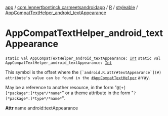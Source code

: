 [app](../../../index.md) / [com.lennertbontinck.carmeetsandroidapp](../../index.md) / [R](../index.md) / [styleable](index.md) / [AppCompatTextHelper_android_textAppearance](./-app-compat-text-helper_android_text-appearance.md)

# AppCompatTextHelper_android_textAppearance

`static val AppCompatTextHelper_android_textAppearance: `[`Int`](https://kotlinlang.org/api/latest/jvm/stdlib/kotlin/-int/index.html)
`static val AppCompatTextHelper_android_textAppearance: `[`Int`](https://kotlinlang.org/api/latest/jvm/stdlib/kotlin/-int/index.html)

This symbol is the offset where the ``[`android.R.attr#textAppearance`](#) attribute's value can be found in the ``[`#AppCompatTextHelper`](-app-compat-text-helper.md) array.

May be a reference to another resource, in the form "`@[+][*package*:]*type*/*name*`" or a theme attribute in the form "`?[*package*:]*type*/*name*`".

**Attr**
name android:textAppearance


